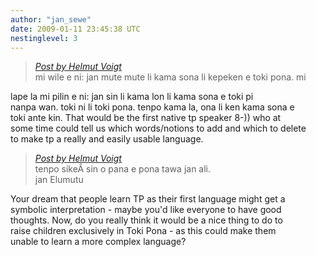 ```yaml
---
author: "jan_sewe"
date: 2009-01-11 23:45:38 UTC
nestinglevel: 3
---
```

> [_Post by Helmut Voigt_](/QjoEURMC/toki-pona-chatterbot#post3)  
> mi wile e ni: jan mute mute li kama sona li kepeken e toki pona. mi  
> 

lape la mi pilin e ni: jan sin li kama lon li kama sona e toki pi  
nanpa wan. toki ni li toki pona. tenpo kama la, ona li ken kama sona e  
toki ante kin. That would be the first native tp speaker 8-)) who at  
some time could tell us which words/notions to add and which to delete  
to make tp a really and easily usable language.  

> [_Post by Helmut Voigt_](/QjoEURMC/toki-pona-chatterbot#post3)  
> tenpo sikeÂ sin o pana e pona tawa jan ali.  
> jan Elumutu  
> 

Your dream that people learn TP as their first language might get a  
symbolic interpretation - maybe you'd like everyone to have good  
thoughts. Now, do you really think it would be a nice thing to do to  
raise children exclusively in Toki Pona - as this could make them  
unable to learn a more complex language?